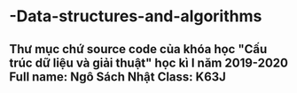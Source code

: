 # -Data-structures-and-algorithms
Thư mục chứ source code của khóa học "Cấu trúc dữ liệu và giải thuật" học kì I năm 2019-2020
Full name: Ngô Sách Nhật
Class: K63J
-----------------------------------------
